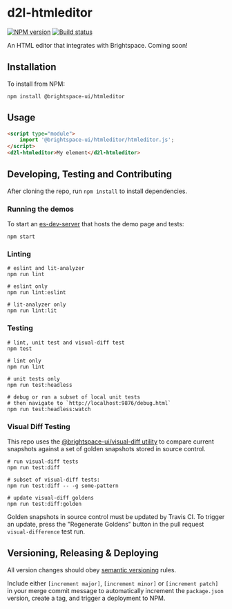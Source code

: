 # d2l-htmleditor

[![NPM version](https://img.shields.io/npm/v/@brightspace-ui/htmleditor.svg)](https://www.npmjs.org/package/@brightspace-ui/htmleditor)
[![Build status](https://travis-ci.com/@brightspace-ui/htmleditor.svg?branch=master)](https://travis-ci.com/@brightspace-ui/htmleditor)

An HTML editor that integrates with Brightspace.  Coming soon!

## Installation

To install from NPM:

```shell
npm install @brightspace-ui/htmleditor
```

## Usage

```html
<script type="module">
    import '@brightspace-ui/htmleditor/htmleditor.js';
</script>
<d2l-htmleditor>My element</d2l-htmleditor>
```

## Developing, Testing and Contributing

After cloning the repo, run `npm install` to install dependencies.

### Running the demos

To start an [es-dev-server](https://open-wc.org/developing/es-dev-server.html) that hosts the demo page and tests:

```shell
npm start
```

### Linting

```shell
# eslint and lit-analyzer
npm run lint

# eslint only
npm run lint:eslint

# lit-analyzer only
npm run lint:lit
```

### Testing

```shell
# lint, unit test and visual-diff test
npm test

# lint only
npm run lint

# unit tests only
npm run test:headless

# debug or run a subset of local unit tests
# then navigate to `http://localhost:9876/debug.html`
npm run test:headless:watch
```

### Visual Diff Testing

This repo uses the [@brightspace-ui/visual-diff utility](https://github.com/BrightspaceUI/visual-diff/) to compare current snapshots against a set of golden snapshots stored in source control.

```shell
# run visual-diff tests
npm run test:diff

# subset of visual-diff tests:
npm run test:diff -- -g some-pattern

# update visual-diff goldens
npm run test:diff:golden
```

Golden snapshots in source control must be updated by Travis CI. To trigger an update, press the "Regenerate Goldens" button in the pull request `visual-difference` test run.

## Versioning, Releasing & Deploying

All version changes should obey [semantic versioning](https://semver.org/) rules.

Include either `[increment major]`, `[increment minor]` or `[increment patch]` in your merge commit message to automatically increment the `package.json` version, create a tag, and trigger a deployment to NPM.
